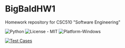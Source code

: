 # BigBaldHW1
Homework repository for CSC510 "Software Engineering"

![Python](https://img.shields.io/badge/Made_With-Python-blue)
![License - MIT](https://img.shields.io/badge/License-MIT-blue)
![Platform-Windows](https://img.shields.io/badge/Platform-Windows-blue)

[![Test Cases](https://github.com/TripleS-org/BigBaldHW1/actions/workflows/main.yml/badge.svg)](https://github.com/TripleS-org/BigBaldHW1/actions/workflows/main.yml)
